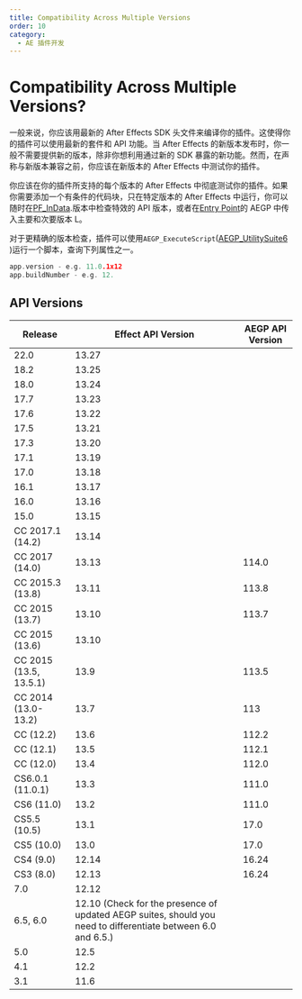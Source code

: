 ```yaml
---
title: Compatibility Across Multiple Versions
order: 10
category:
  - AE 插件开发
---
```


# Compatibility Across Multiple Versions?

一般来说，你应该用最新的 After Effects SDK 头文件来编译你的插件。这使得你的插件可以使用最新的套件和 API 功能。当 After Effects 的新版本发布时，你一般不需要提供新的版本，除非你想利用通过新的 SDK 暴露的新功能。然而，在声称与新版本兼容之前，你应该在新版本的 After Effects 中测试你的插件。

你应该在你的插件所支持的每个版本的 After Effects 中彻底测试你的插件。如果你需要添加一个有条件的代码块，只在特定版本的 After Effects 中运行，你可以随时在[PF_InData](.../effect-basics/PF_InData.html).版本中检查特效的 API 版本，或者在[Entry Point](.../aegps/implementation.html)的 AEGP 中传入主要和次要版本 L。

对于更精确的版本检查，插件可以使用`AEGP_ExecuteScript`([AEGP_UtilitySuite6](./aegps/aegp-suites.html) )运行一个脚本，查询下列属性之一。

```cpp
app.version - e.g. 11.0.1x12
app.buildNumber - e.g. 12.

```

## API Versions

| **Release**            | **Effect API Version**                                                                                       | **AEGP API Version** |
| ---------------------- | ------------------------------------------------------------------------------------------------------------ | -------------------- |
| 22.0                   | 13.27                                                                                                        |                      |
| 18.2                   | 13.25                                                                                                        |                      |
| 18.0                   | 13.24                                                                                                        |                      |
| 17.7                   | 13.23                                                                                                        |                      |
| 17.6                   | 13.22                                                                                                        |                      |
| 17.5                   | 13.21                                                                                                        |                      |
| 17.3                   | 13.20                                                                                                        |                      |
| 17.1                   | 13.19                                                                                                        |                      |
| 17.0                   | 13.18                                                                                                        |                      |
| 16.1                   | 13.17                                                                                                        |                      |
| 16.0                   | 13.16                                                                                                        |                      |
| 15.0                   | 13.15                                                                                                        |                      |
| CC 2017.1 (14.2)       | 13.14                                                                                                        |                      |
| CC 2017 (14.0)         | 13.13                                                                                                        | 114.0                |
| CC 2015.3 (13.8)       | 13.11                                                                                                        | 113.8                |
| CC 2015 (13.7)         | 13.10                                                                                                        | 113.7                |
| CC 2015 (13.6)         | 13.10                                                                                                        |                      |
| CC 2015 (13.5, 13.5.1) | 13.9                                                                                                         | 113.5                |
| CC 2014 (13.0-13.2)    | 13.7                                                                                                         | 113                  |
| CC (12.2)              | 13.6                                                                                                         | 112.2                |
| CC (12.1)              | 13.5                                                                                                         | 112.1                |
| CC (12.0)              | 13.4                                                                                                         | 112.0                |
| CS6.0.1 (11.0.1)       | 13.3                                                                                                         | 111.0                |
| CS6 (11.0)             | 13.2                                                                                                         | 111.0                |
| CS5.5 (10.5)           | 13.1                                                                                                         | 17.0                 |
| CS5 (10.0)             | 13.0                                                                                                         | 17.0                 |
| CS4 (9.0)              | 12.14                                                                                                        | 16.24                |
| CS3 (8.0)              | 12.13                                                                                                        | 16.24                |
| 7.0                    | 12.12                                                                                                        |                      |
| 6.5, 6.0               | 12.10 (Check for the presence of updated AEGP suites, should you need to differentiate between 6.0 and 6.5.) |                      |
| 5.0                    | 12.5                                                                                                         |                      |
| 4.1                    | 12.2                                                                                                         |                      |
| 3.1                    | 11.6                                                                                                         |                      |
